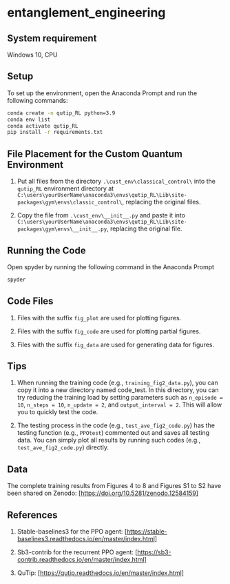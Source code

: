 # entanglement_engineering

## System requirement

Windows 10, CPU

## Setup

To set up the environment, open the Anaconda Prompt and run the following commands:

```sh
conda create -n qutip_RL python=3.9
conda env list
conda activate qutip_RL
pip install -r requirements.txt
```

## File Placement for the Custom Quantum Environment
1. Put all files from the directory `.\cust_env\classical_control\` into the `qutip_RL` environment directory at `C:\users\yourUserName\anaconda3\envs\qutip_RL\Lib\site-packages\gym\envs\classic_control\`, replacing the original files.

2. Copy the file from `.\cust_env\__init__.py` and paste it into `C:\users\yourUserName\anaconda3\envs\qutip_RL\Lib\site-packages\gym\envs\__init__.py`, replacing the original file.

## Running the Code

Open spyder by running the following command in the Anaconda Prompt
```sh
spyder
```

## Code Files

1. Files with the suffix `fig_plot` are used for plotting figures.

2. Files with the suffix `fig_code` are used for plotting partial figures.

3. Files with the suffix `fig_data` are used for generating data for figures.

## Tips

1. When running the training code (e.g., `training_fig2_data.py`), you can copy it into a new directory named code_test. In this directory, you can try reducing the training load by setting parameters such as `n_episode = 10`, `n_steps = 10`, `n_update = 2`, and `output_interval = 2`. This will allow you to quickly test the code.

2. The testing process in the code (e.g., `test_ave_fig2_code.py`) has the testing function (e.g., `PPOtest`) commented out and saves all testing data. You can simply plot all results by running such codes (e.g., `test_ave_fig2_code.py`) directly.

## Data
The complete training results from Figures 4 to 8 and Figures S1 to S2 have been shared on Zenodo: [https://doi.org/10.5281/zenodo.12584159]

## References

1. Stable-baselines3 for the PPO agent: [https://stable-baselines3.readthedocs.io/en/master/index.html]

2. Sb3-contrib for the recurrent PPO agent: [https://sb3-contrib.readthedocs.io/en/master/index.html]

3. QuTip: [https://qutip.readthedocs.io/en/master/index.html]
